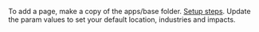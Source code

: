 To add a page, make a copy of the apps/base folder.  [Setup&nbsp;steps](../../localsite/start/).
Update the param values to set your default location, industries and impacts.